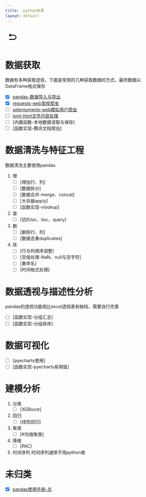 ```yaml
---
title:  python目录
layout: default
---
```

[![返回](/assets/images/back.png)](../../../../)

# 数据获取

数据有多种获取途径，下面是常用的几种获取数据的方式，最终数据以DataFrame格式保存

- [x] [pandas-数据导入与导出](../../../../2022/07/04/Python_Pandas_DataIO.html)
- [x] [requests-web常规爬虫](../../../../2022/07/25/Python_Requests.html)
- [ ] [seleniumwire-web模拟用户爬虫](../../../../2022/07/25/Python_Seleniumwire.html)
- [ ] [lxml-html文件内容处理](../../../../2022/07/25/Python_Lxml.html)
- [ ] [内置函数-本地数据读取与保存]
- [ ] [函数实现-腾讯文档爬虫]

# 数据清洗与特征工程

数据清洗主要使用pandas

1. 增
   - [ ] [增加行、列]
   - [ ] [数据拆分]
   - [ ] [数据合并-merge、concat]
   - [ ] [大杀器apply]
   - [ ] [函数实现-vlookup]
2. 查
   - [ ] [切片loc、iloc、query]
3. 删
   - [ ] [删除行、列]
   - [ ] [数据去重duplicates]
4. 改
   - [ ] [行与列顺序调整]
   - [ ] [空值处理-NaN、null与空字符]
   - [ ] [重命名]
   - [ ] [时间格式处理]

# 数据透视与描述性分析

pandas的透视功能相比excel透视表有缺陷，需要自行完善

- [ ] [函数实现-分组汇总]
- [ ] [函数实现-分组排序]

# 数据可视化

- [ ] [pyecharts使用]
- [ ] [函数实现-pyecharts易用版]

# 建模分析

1. 分类
   - [ ] [XGBoost]
2. 回归
   - [ ] [线性回归]
3. 聚类
   - [ ] [K均值聚类]
4. 降维
   - [ ] [PAC]
5. 时间序列
时间序列通常不用python做

# 未归类

- [x] [pandas使用手册-总](../../../../2022/06/02/Python_Pandas_Note.html)
